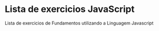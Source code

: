 # Lista de exercicios JavaScript

Lista de exercicios de Fundamentos utilizando a Linguagem Javascript
